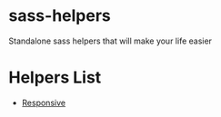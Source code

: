 # sass-helpers
Standalone sass helpers that will make your life easier

# Helpers List
* [Responsive](/docs/responsive.md)
